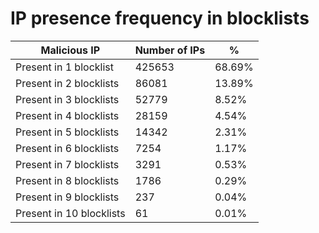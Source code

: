 # IP presence frequency in blocklists
| Malicious IP | Number of IPs | % |
|----|----|----|
| Present in 1 blocklist | 425653 | 68.69% |
| Present in 2 blocklists | 86081 | 13.89% |
| Present in 3 blocklists | 52779 | 8.52% |
| Present in 4 blocklists | 28159 | 4.54% |
| Present in 5 blocklists | 14342 | 2.31% |
| Present in 6 blocklists | 7254 | 1.17% |
| Present in 7 blocklists | 3291 | 0.53% |
| Present in 8 blocklists | 1786 | 0.29% |
| Present in 9 blocklists | 237 | 0.04% |
| Present in 10 blocklists | 61 | 0.01% |
